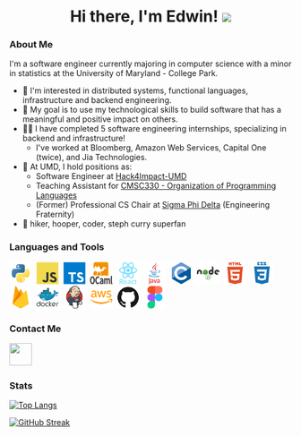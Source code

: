 <div id="header" align="center">
  <h1> Hi there, I'm Edwin! <img src="https://media.giphy.com/media/hvRJCLFzcasrR4ia7z/giphy.gif" width="30px"/> </h1>
</div>

### About Me
I'm a software engineer currently majoring in computer science with a minor in statistics at the University of Maryland - College Park.
- :eyes: I'm interested in distributed systems, functional languages, infrastructure and backend engineering.
- :goal_net: My goal is to use my technological skills to build software that has a meaningful and positive impact on others.
- :man_technologist: I have completed 5 software engineering internships, specializing in backend and infrastructure!
   - I've worked at Bloomberg, Amazon Web Services, Capital One (twice), and Jia Technologies.
- :notebook: At UMD, I hold positions as:
   - Software Engineer at [Hack4Impact-UMD](https://umd.hack4impact.org/)
   - Teaching Assistant for [CMSC330 - Organization of Programming Languages](https://bakalian.cs.umd.edu/330)
   - (Former) Professional CS Chair at [Sigma Phi Delta](https://beta-iota.sigmaphidelta.org/) (Engineering Fraternity)
- :round_pushpin: hiker, hooper, coder, steph curry superfan

### Languages and Tools
<div>
  <img src="https://github.com/devicons/devicon/blob/master/icons/python/python-original.svg" title="Python" alt="Python" width="40" height="40"/>&nbsp;
  <img src="https://github.com/devicons/devicon/blob/master/icons/javascript/javascript-original.svg" title="JavaScript" alt="JavaScript" width="40" height="40"/>&nbsp;
  <img src="https://github.com/devicons/devicon/blob/master/icons/typescript/typescript-plain.svg" title="TypeScript" alt="TypeScript" width="40" height="40"/>&nbsp;
  <img src="https://github.com/devicons/devicon/blob/master/icons/ocaml/ocaml-original-wordmark.svg" title="OCaml" alt="OCaml" width="40" height="40"/>&nbsp;
  <img src="https://github.com/devicons/devicon/blob/master/icons/react/react-original-wordmark.svg" title="React" alt="React" width="40" height="40"/>&nbsp;
  <img src="https://github.com/devicons/devicon/blob/master/icons/java/java-original-wordmark.svg" title="Java" alt="Java" width="40" height="40"/>&nbsp;
  <img src="https://github.com/devicons/devicon/blob/master/icons/c/c-original.svg" title="C" alt="C" width="40" height="40"/>&nbsp;
  <img src="https://github.com/devicons/devicon/blob/master/icons/nodejs/nodejs-original-wordmark.svg" title="Node.js" alt="Node.js" width="40" height="40"/>&nbsp;
  <img src="https://github.com/devicons/devicon/blob/master/icons/html5/html5-plain-wordmark.svg" title="HTML5" alt="HTML5" width="40" height="40"/>&nbsp;
  <img src="https://github.com/devicons/devicon/blob/master/icons/css3/css3-plain-wordmark.svg" title="Css3" alt="Css3" width="40" height="40"/>&nbsp;
  <img src="https://github.com/devicons/devicon/blob/master/icons/firebase/firebase-original.svg" title="Firebase" alt="Firebase" width="40" height="40"/>&nbsp;
  <img src="https://github.com/devicons/devicon/blob/master/icons/docker/docker-original-wordmark.svg" title="Docker" alt="Docker" width="40" height="40"/>&nbsp;
  <img src="https://github.com/devicons/devicon/blob/master/icons/jenkins/jenkins-original.svg" title="Jenkins" alt="Jenkins" width="40" height="40"/>&nbsp;
  <img src="https://github.com/devicons/devicon/blob/master/icons/amazonwebservices/amazonwebservices-plain-wordmark.svg" title="AWS" alt="AWS" width="40" height="40"/>&nbsp;
  <img src="https://github.com/devicons/devicon/blob/master/icons/github/github-original.svg" title="GitHub" alt="GitHub" width="40" height="40"/>&nbsp;
  <img src="https://github.com/devicons/devicon/blob/master/icons/figma/figma-original.svg" title="Figma" alt="Figma" width="40" height="40"/>&nbsp;
</div>

### Contact Me
<a href="https://www.linkedin.com/in/edwin-pavlovsky/"><img src="https://www.vectorlogo.zone/logos/linkedin/linkedin-icon.svg" width="40" height="40"/></a>

### Stats
[![Top Langs](https://github-readme-stats.vercel.app/api/top-langs/?username=edwinpav&layout=compact&count_private=true)](https://github.com/anuraghazra/github-readme-stats)

[![GitHub Streak](http://github-readme-streak-stats.herokuapp.com?user=edwinpav&theme=dracula)](https://git.io/streak-stats)
<!-- ![Edwin's GitHub stats](https://github-readme-stats.vercel.app/api?username=edwinpav&count_private=true&show_icons=true&theme=dracula) -->

<!--
**edwinpav/edwinpav** is a ✨ _special_ ✨ repository because its `README.md` (this file) appears on your GitHub profile.

Here are some ideas to get you started:

- 🔭 I’m currently working on ...
- 🌱 I’m currently learning ...
- 👯 I’m looking to collaborate on ...
- 🤔 I’m looking for help with ...
- 💬 Ask me about ...
- 📫 How to reach me: ...
- 😄 Pronouns: ...
- ⚡ Fun fact: ...
-->
